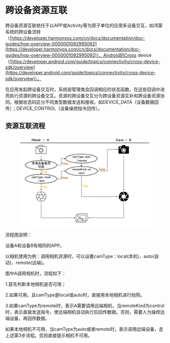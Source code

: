 # 跨设备资源互联

跨设备资源互联依托于以APP或Activity等为原子单位的应用多设备交互，如鸿蒙系统的跨设备流转（[https://developer.harmonyos.com/cn/docs/documentation/doc-guides/hop-overview-0000001092995092](https://developer.harmonyos.com/cn/docs/documentation/doc-guides/hop-overview-0000001092995092)）、Android的Cross device（[https://developer.android.com/guide/topics/connectivity/cross-device-sdk/overview](https://developer.android.com/guide/topics/connectivity/cross-device-sdk/overview)）。

在应用发起跨设备交互时，系统层管理类会回调相应的状态函数，在这些回调中进而执行资源的跨设备交互。资源的跨设备交互分为跨设备资源互补和跨设备资源协同。根据状态码区分不同类型数据发送和接收。如DEVICE\_DATA（设备数据回传）；DEVICE\_CONTROL（设备操控指令回传）。

## 资源互联流程

<figure><img src="../../../../.gitbook/assets/image (3).png" alt=""><figcaption></figcaption></figure>

流程图说明：

设备A和设备B有相同的APP。

以相机使用为例：调用相机资源时，可以设置camType：local(本机)，auto(自动)，remote(远端)。

图中A调用相机时，流程如下：

1.首先判断本地相机是否可用；

2.如果可用，且camType是local或auto时，直接用本地相机进行拍照。

3.如果camType为remote时，表示A需要调用远端相机，当remoteKind为control时，表示直接发送指令，使远端相机自动执行后回传数据。否则，需要人为操控远端设备，再回传数据。

如果本地相机不可用，当camType为auto或者remote时，表示调用远端设备，走上述第3步流程。否则直接提示相机不可用。
